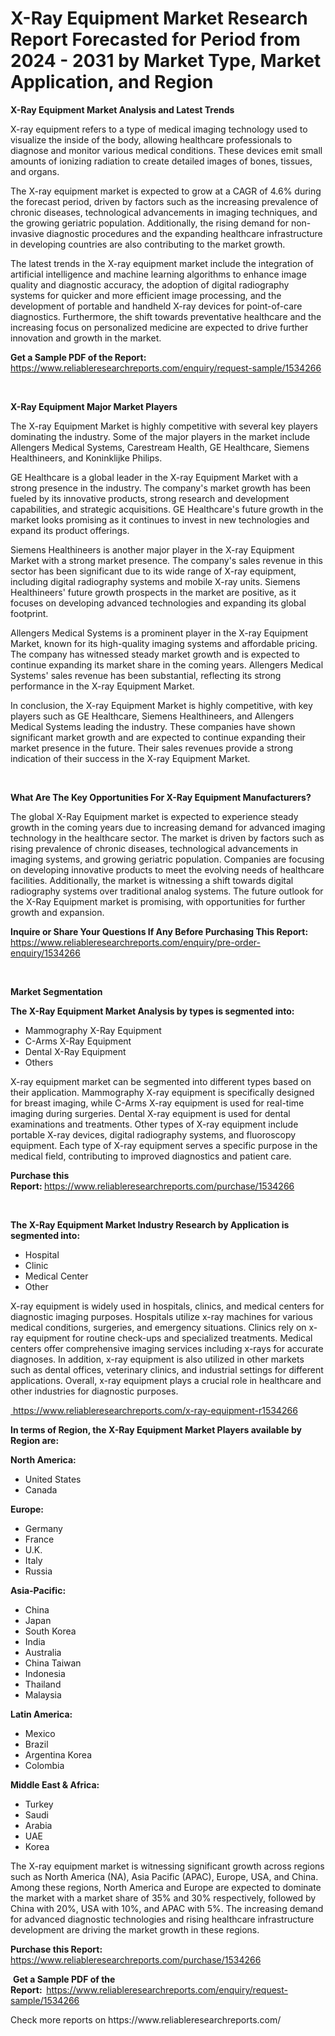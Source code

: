 <p><h1>X-Ray Equipment Market Research Report Forecasted for Period from 2024 -  2031 by Market Type, Market Application, and Region</h1></p><p><strong>X-Ray Equipment Market Analysis and Latest Trends</strong></p>
<p><p>X-ray equipment refers to a type of medical imaging technology used to visualize the inside of the body, allowing healthcare professionals to diagnose and monitor various medical conditions. These devices emit small amounts of ionizing radiation to create detailed images of bones, tissues, and organs.</p><p>The X-ray equipment market is expected to grow at a CAGR of 4.6% during the forecast period, driven by factors such as the increasing prevalence of chronic diseases, technological advancements in imaging techniques, and the growing geriatric population. Additionally, the rising demand for non-invasive diagnostic procedures and the expanding healthcare infrastructure in developing countries are also contributing to the market growth.</p><p>The latest trends in the X-ray equipment market include the integration of artificial intelligence and machine learning algorithms to enhance image quality and diagnostic accuracy, the adoption of digital radiography systems for quicker and more efficient image processing, and the development of portable and handheld X-ray devices for point-of-care diagnostics. Furthermore, the shift towards preventative healthcare and the increasing focus on personalized medicine are expected to drive further innovation and growth in the market.</p></p>
<p><strong>Get a Sample PDF of the Report:&nbsp;</strong> <a href="https://www.reliableresearchreports.com/enquiry/request-sample/1534266">https://www.reliableresearchreports.com/enquiry/request-sample/1534266</a></p>
<p>&nbsp;</p>
<p><strong>X-Ray Equipment Major Market Players</strong></p>
<p><p>The X-ray Equipment Market is highly competitive with several key players dominating the industry. Some of the major players in the market include Allengers Medical Systems, Carestream Health, GE Healthcare, Siemens Healthineers, and Koninklijke Philips.</p><p>GE Healthcare is a global leader in the X-ray Equipment Market with a strong presence in the industry. The company's market growth has been fueled by its innovative products, strong research and development capabilities, and strategic acquisitions. GE Healthcare's future growth in the market looks promising as it continues to invest in new technologies and expand its product offerings.</p><p>Siemens Healthineers is another major player in the X-ray Equipment Market with a strong market presence. The company's sales revenue in this sector has been significant due to its wide range of X-ray equipment, including digital radiography systems and mobile X-ray units. Siemens Healthineers' future growth prospects in the market are positive, as it focuses on developing advanced technologies and expanding its global footprint.</p><p>Allengers Medical Systems is a prominent player in the X-ray Equipment Market, known for its high-quality imaging systems and affordable pricing. The company has witnessed steady market growth and is expected to continue expanding its market share in the coming years. Allengers Medical Systems' sales revenue has been substantial, reflecting its strong performance in the X-ray Equipment Market.</p><p>In conclusion, the X-ray Equipment Market is highly competitive, with key players such as GE Healthcare, Siemens Healthineers, and Allengers Medical Systems leading the industry. These companies have shown significant market growth and are expected to continue expanding their market presence in the future. Their sales revenues provide a strong indication of their success in the X-ray Equipment Market.</p></p>
<p>&nbsp;</p>
<p><strong>What Are The Key Opportunities For X-Ray Equipment Manufacturers?</strong></p>
<p><p>The global X-Ray Equipment market is expected to experience steady growth in the coming years due to increasing demand for advanced imaging technology in the healthcare sector. The market is driven by factors such as rising prevalence of chronic diseases, technological advancements in imaging systems, and growing geriatric population. Companies are focusing on developing innovative products to meet the evolving needs of healthcare facilities. Additionally, the market is witnessing a shift towards digital radiography systems over traditional analog systems. The future outlook for the X-Ray Equipment market is promising, with opportunities for further growth and expansion.</p></p>
<p><strong>Inquire or Share Your Questions If Any Before Purchasing This Report:</strong> <a href="https://www.reliableresearchreports.com/enquiry/pre-order-enquiry/1534266">https://www.reliableresearchreports.com/enquiry/pre-order-enquiry/1534266</a></p>
<p>&nbsp;</p>
<p><strong>Market Segmentation</strong></p>
<p><strong>The X-Ray Equipment Market Analysis by types is segmented into:</strong></p>
<p><ul><li>Mammography X-Ray Equipment</li><li>C-Arms X-Ray Equipment</li><li>Dental X-Ray Equipment</li><li>Others</li></ul></p>
<p><p>X-ray equipment market can be segmented into different types based on their application. Mammography X-ray equipment is specifically designed for breast imaging, while C-Arms X-ray equipment is used for real-time imaging during surgeries. Dental X-ray equipment is used for dental examinations and treatments. Other types of X-ray equipment include portable X-ray devices, digital radiography systems, and fluoroscopy equipment. Each type of X-ray equipment serves a specific purpose in the medical field, contributing to improved diagnostics and patient care.</p></p>
<p><strong>Purchase this Report:&nbsp;</strong><a href="https://www.reliableresearchreports.com/purchase/1534266">https://www.reliableresearchreports.com/purchase/1534266</a></p>
<p>&nbsp;</p>
<p><strong>The X-Ray Equipment Market Industry Research by Application is segmented into:</strong></p>
<p><ul><li>Hospital</li><li>Clinic</li><li>Medical Center</li><li>Other</li></ul></p>
<p><p>X-ray equipment is widely used in hospitals, clinics, and medical centers for diagnostic imaging purposes. Hospitals utilize x-ray machines for various medical conditions, surgeries, and emergency situations. Clinics rely on x-ray equipment for routine check-ups and specialized treatments. Medical centers offer comprehensive imaging services including x-rays for accurate diagnoses. In addition, x-ray equipment is also utilized in other markets such as dental offices, veterinary clinics, and industrial settings for different applications. Overall, x-ray equipment plays a crucial role in healthcare and other industries for diagnostic purposes.</p></p>
<p><a href="https://www.reliableresearchreports.com/x-ray-equipment-r1534266">&nbsp;https://www.reliableresearchreports.com/x-ray-equipment-r1534266</a></p>
<p><strong>In terms of Region, the X-Ray Equipment Market Players available by Region are:</strong></p>
<p>
    <p> <strong> North America: </strong>
        <ul>
            <li>United States</li>
            <li>Canada</li>
        </ul>
        </p> 
    <p> <strong> Europe: </strong>
        <ul>
            <li>Germany</li>
            <li>France</li>
            <li>U.K.</li>
            <li>Italy</li>
            <li>Russia</li>
        </ul>
        </p> 
    <p> <strong> Asia-Pacific: </strong>
        <ul>
            <li>China</li>
            <li>Japan</li>
            <li>South Korea</li>
            <li>India</li>
            <li>Australia</li>
            <li>China Taiwan</li>
            <li>Indonesia</li>
            <li>Thailand</li>
            <li>Malaysia</li>
        </ul>
        </p> 
    <p> <strong> Latin America: </strong>
        <ul>
            <li>Mexico</li>
            <li>Brazil</li>
            <li>Argentina Korea</li>
            <li>Colombia</li>
        </ul>
        </p> 
    <p> <strong> Middle East & Africa: </strong>
        <ul>
            <li>Turkey</li>
            <li>Saudi</li>
            <li>Arabia</li>
            <li>UAE</li>
            <li>Korea</li>
        </ul>
    </p>
    </p>
<p><p>The X-ray equipment market is witnessing significant growth across regions such as North America (NA), Asia Pacific (APAC), Europe, USA, and China. Among these regions, North America and Europe are expected to dominate the market with a market share of 35% and 30% respectively, followed by China with 20%, USA with 10%, and APAC with 5%. The increasing demand for advanced diagnostic technologies and rising healthcare infrastructure development are driving the market growth in these regions.</p></p>
<p><strong>Purchase this Report: </strong><a href="https://www.reliableresearchreports.com/purchase/1534266">https://www.reliableresearchreports.com/purchase/1534266</a></p>
<p>&nbsp;<strong>Get a Sample PDF of the Report:&nbsp;&nbsp;</strong><a href="https://www.reliableresearchreports.com/enquiry/request-sample/1534266">https://www.reliableresearchreports.com/enquiry/request-sample/1534266</a></p>
<p><strong></strong></p>
<p>Check more reports on https://www.reliableresearchreports.com/</p>